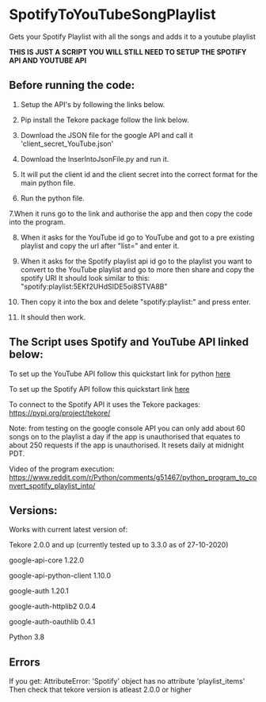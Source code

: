 # SpotifyToYouTubeSongPlaylist
Gets your Spotify Playlist with all the songs and adds it to a youtube playlist

**THIS IS JUST A SCRIPT YOU WILL STILL NEED TO SETUP THE SPOTIFY API AND YOUTUBE API**

## Before running the code:

1. Setup the API's by following the links below.

2. Pip install the Tekore package follow the link below.

3. Download the JSON file for the google API and call it 'client_secret_YouTube.json'

4. Download the InserIntoJsonFile.py and run it.

5. It will put the client id and the client secret into the correct format for the main python file.

6. Run the python file.

7.When it runs go to the link and authorise the app and then copy the code into the program.

8. When it asks for the YouTube id go to YouTube and got to a pre existing playlist and copy the url after "list=" and enter it.

9. When it asks for the Spotify playlist api id go to the playlist you want to convert to the YouTube playlist and go to more then share and copy the spotify URI It should look similar to this: "spotify:playlist:5EKf2UHdSIDE5oi8STVA8B"  

10. Then copy it into the box and delete "spotify:playlist:" and press enter.

11. It should then work.

## The Script uses Spotify and YouTube API linked below:

To set up the YouTube API follow this quickstart link for python [here](https://developers.google.com/youtube/v3/quickstart/python)

To set up the Spotify API follow this quickstart link [here](https://developer.spotify.com/documentation/web-api/quick-start/)

To connect to the Spotify API it uses the Tekore packages: https://pypi.org/project/tekore/

Note: from testing on the google console API you can only add about 60 songs on to the playlist a day if the app is unauthorised that equates to about 250 requests if the app is unauthorised. It resets daily at midnight PDT.

Video of the program execution: https://www.reddit.com/r/Python/comments/g51467/python_program_to_convert_spotify_playlist_into/

## Versions: 

Works with current latest version of:

Tekore 2.0.0 and up (currently tested up to 3.3.0 as of 27-10-2020)

google-api-core 1.22.0

google-api-python-client 1.10.0

google-auth 1.20.1

google-auth-httplib2 0.0.4

google-auth-oauthlib 0.4.1

Python 3.8

## Errors 

If you get: AttributeError: 'Spotify' object has no attribute 'playlist_items' Then check that tekore version is atleast 2.0.0 or higher 
